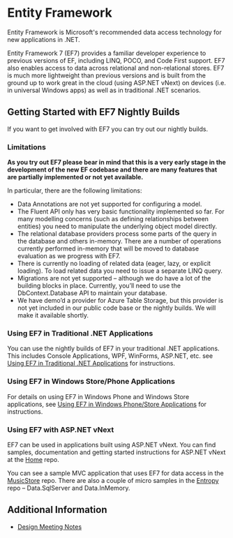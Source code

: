 # Entity Framework
Entity Framework is Microsoft's recommended data access technology for new applications in .NET. 

Entity Framework 7 (EF7) provides a familiar developer experience to previous versions of EF, including LINQ, POCO, and Code First support. EF7 also enables access to data across relational and non-relational stores. EF7 is much more lightweight than previous versions and is built from the ground up to work great in the cloud (using ASP.NET vNext) on devices (i.e. in universal Windows apps) as well as in traditional .NET scenarios.


## Getting Started with EF7 Nightly Builds
If you want to get involved with EF7 you can try out our nightly builds. 

### Limitations

**As you try out EF7 please bear in mind that this is a very early stage in the development of the new EF codebase and there are many features that are partially implemented or not yet available.**

In particular, there are the following limitations:

* Data Annotations are not yet supported for configuring a model.
* The Fluent API only has very basic functionality implemented so far. For many modelling concerns (such as defining relationships between entities) you need to manipulate the underlying object model directly.
* The relational database providers process some parts of the query in the database and others in-memory. There are a number of operations currently performed in-memory that will be moved to database evaluation as we progress with EF7.
* There is currently no loading of related data (eager, lazy, or explicit loading). To load related data you need to issue a separate LINQ query.
* Migrations are not yet supported – although we do have a lot of the building blocks in place. Currently, you’ll need to use the DbContext.Database API to maintain your database.
* We have demo’d a provider for Azure Table Storage, but this provider is not yet included in our public code base or the nightly builds. We will make it available shortly.

### Using EF7 in Traditional .NET Applications

You can use the nightly builds of EF7 in your traditional .NET applications. This includes Console Applications, WPF, WinForms, ASP.NET, etc. see [Using EF7 in Traditional .NET Applications](https://github.com/aspnet/EntityFramework/wiki/Using-EF7-in-Traditional-.NET-Applications) for instructions.

### Using EF7 in Windows Store/Phone Applications

For details on using EF7 in Windows Phone and Windows Store applications, see [Using EF7 in Windows Phone/Store Applications](https://github.com/aspnet/EntityFramework/wiki/Using-EF7-in-Windows-Phone-&-Store-Applications) for instructions.

### Using EF7 with ASP.NET vNext
EF7 can be used in applications built using ASP.NET vNext. You can find samples, documentation and getting started instructions for ASP.NET vNext at the [Home](https://github.com/aspnet/Home) repo. 

You can see a sample MVC application that uses EF7 for data access in the [MusicStore](https://github.com/aspnet/MusicStore) repo. There are also a couple of micro samples in the [Entropy](https://github.com/aspnet/Entropy) repo – Data.SqlServer and Data.InMemory.

## Additional Information
- [Design Meeting Notes](https://github.com/aspnet/EntityFramework/wiki/Entity-Framework-Design-Meeting-Notes)